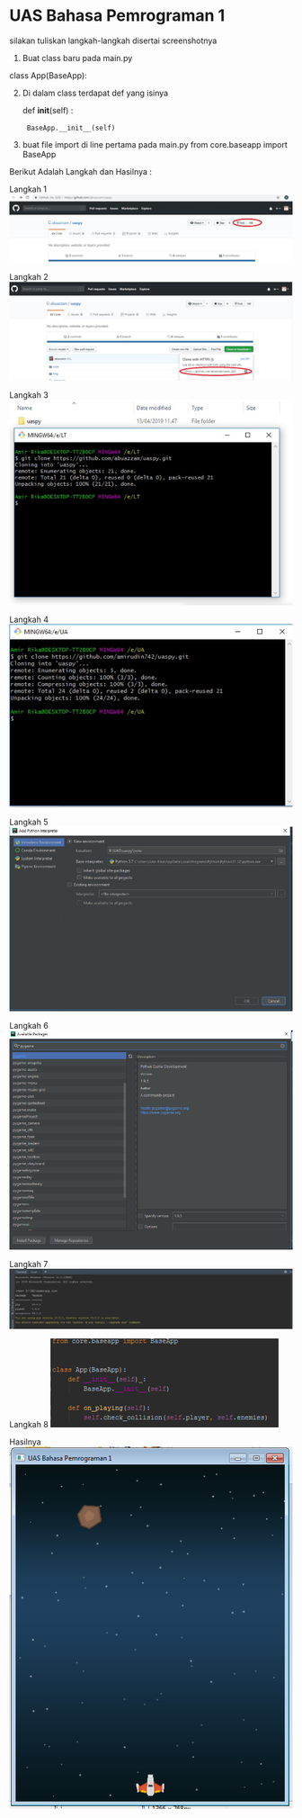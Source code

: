 # UAS Bahasa Pemrograman 1

silakan tuliskan langkah-langkah disertai screenshotnya

1. Buat class baru pada main.py 

class App(BaseApp):

2. Di dalam class terdapat def yang isinya

    
    def __init__(self) :
        
        BaseApp.__init__(self)

3. buat file import di line pertama pada main.py
from core.baseapp import BaseApp

Berikut Adalah Langkah dan Hasilnya :

Langkah 1
![alt text](https://raw.githubusercontent.com/amirudin742/uaspy/master/Langkahnya/Langkah%201.jpg)

Langkah 2
![alt text](https://raw.githubusercontent.com/amirudin742/uaspy/master/Langkahnya/Langkah%202.jpg)

Langkah 3
![alt text](https://raw.githubusercontent.com/amirudin742/uaspy/master/Langkahnya/Langkah%203.jpg)

Langkah 4
![alt text](https://raw.githubusercontent.com/amirudin742/uaspy/master/Langkahnya/Langkah%204.jpg)

Langkah 5
![alt text](https://raw.githubusercontent.com/amirudin742/uaspy/master/Langkahnya/Langkah%205.jpg)

Langkah 6
![alt text](https://raw.githubusercontent.com/amirudin742/uaspy/master/Langkahnya/Langkah%206.jpg)

Langkah 7
![alt text](https://raw.githubusercontent.com/amirudin742/uaspy/master/Langkahnya/Langkah%207.jpg)

Langkah 8
![alt text](https://raw.githubusercontent.com/amirudin742/uaspy/master/Langkahnya/Langkah%208.png)

Hasilnya
![alt text](https://raw.githubusercontent.com/amirudin742/uaspy/master/Langkahnya/Hasilnya.png)
